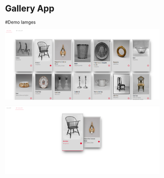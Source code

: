 # Gallery App


#Demo Iamges

![alt text](https://github.com/chetanDhanvij/gallery-app/blob/main/img/Screenshot%20(4).png?raw=true)

![alt text](https://github.com/chetanDhanvij/gallery-app/blob/main/img/Screenshot%20(5).png?raw=true)